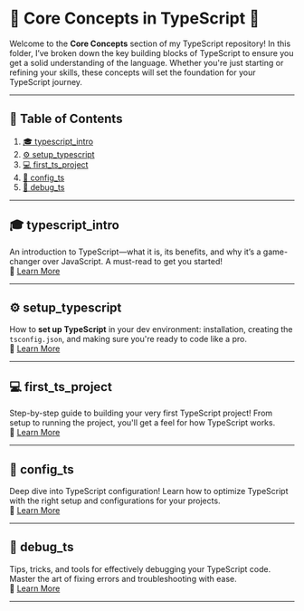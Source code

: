 

# 🚀 **Core Concepts in TypeScript** 🌟

Welcome to the **Core Concepts** section of my TypeScript repository! In this folder, I’ve broken down the key building blocks of TypeScript to ensure you get a solid understanding of the language. Whether you're just starting or refining your skills, these concepts will set the foundation for your TypeScript journey.

---

## 📑 **Table of Contents**  
1. [🎓 typescript_intro](#typescript_intro)  
2. [⚙️ setup_typescript](#setup_typescript)  
3. [💻 first_ts_project](#first_ts_project)  
4. [🔧 config_ts](#config_ts)  
5. [🐞 debug_ts](#debug_ts)

---

## 🎓 **typescript_intro**  
An introduction to TypeScript—what it is, its benefits, and why it’s a game-changer over JavaScript. A must-read to get you started!  
🔗 [Learn More](https://github.com/Ahad-mirza/Typescript/tree/main/01_core_concepts/01_typescript_intro)

---
## ⚙️ **setup_typescript**  
How to **set up TypeScript** in your dev environment: installation, creating the `tsconfig.json`, and making sure you're ready to code like a pro.  
🔗 [Learn More](https://github.com/Ahad-mirza/Typescript/tree/main/01_core_concepts/02_setup_typscript)

---

## 💻 **first_ts_project**  
Step-by-step guide to building your very first TypeScript project! From setup to running the project, you'll get a feel for how TypeScript works.  
🔗 [Learn More](https://github.com/Ahad-mirza/Typescript/tree/main/01_core_concepts/03_first_ts_programme)

---




## 🔧 **config_ts**  
Deep dive into TypeScript configuration! Learn how to optimize TypeScript with the right setup and configurations for your projects.  
🔗 [Learn More](https://github.com/Ahad-mirza/Typescript/tree/main/01_core_concepts/04_config_ts)

---

## 🐞 **debug_ts**  
Tips, tricks, and tools for effectively debugging your TypeScript code. Master the art of fixing errors and troubleshooting with ease.  
🔗 [Learn More](https://github.com/Ahad-mirza/Typescript/tree/main/01_core_concepts/05_debugging_ts)

---
